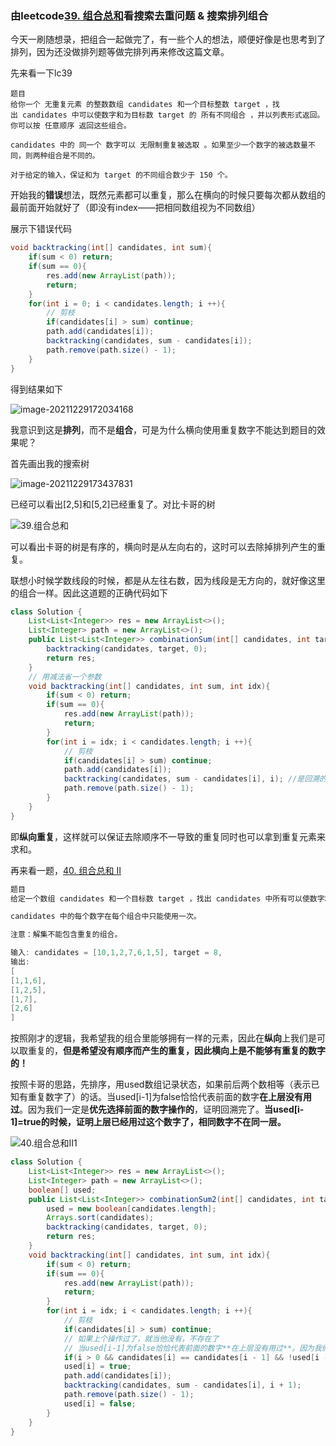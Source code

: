 ### 由leetcode[39. 组合总和](https://leetcode-cn.com/problems/combination-sum/)看搜索去重问题 & 搜索排列组合

今天一刷随想录，把组合一起做完了，有一些个人的想法，顺便好像是也思考到了排列，因为还没做排列题等做完排列再来修改这篇文章。

先来看一下lc39

```
题目
给你一个 无重复元素 的整数数组 candidates 和一个目标整数 target ，找出 candidates 中可以使数字和为目标数 target 的 所有不同组合 ，并以列表形式返回。你可以按 任意顺序 返回这些组合。

candidates 中的 同一个 数字可以 无限制重复被选取 。如果至少一个数字的被选数量不同，则两种组合是不同的。 

对于给定的输入，保证和为 target 的不同组合数少于 150 个。
```

开始我的**错误**想法，既然元素都可以重复，那么在横向的时候只要每次都从数组的最前面开始就好了（即没有index——把相同数组视为不同数组）

展示下错误代码

```java
void backtracking(int[] candidates, int sum){
    if(sum < 0) return;
    if(sum == 0){
        res.add(new ArrayList(path));
        return;
    }
    for(int i = 0; i < candidates.length; i ++){
        // 剪枝
        if(candidates[i] > sum) continue;
        path.add(candidates[i]);
        backtracking(candidates, sum - candidates[i]);
        path.remove(path.size() - 1);
    }
}
```

得到结果如下

![image-20211229172034168](C:\Users\rina\AppData\Roaming\Typora\typora-user-images\image-20211229172034168.png)

我意识到这是**排列**，而不是**组合**，可是为什么横向使用重复数字不能达到题目的效果呢？

首先画出我的搜索树



![image-20211229173437831](C:\Users\rina\AppData\Roaming\Typora\typora-user-images\image-20211229173437831.png)

已经可以看出[2,5]和[5,2]已经重复了。对比卡哥的树

![39.组合总和](https://img-blog.csdnimg.cn/20201223170730367.png)

可以看出卡哥的树是有序的，横向时是从左向右的，这时可以去除掉排列产生的重复。

联想小时候学数线段的时候，都是从左往右数，因为线段是无方向的，就好像这里的组合一样。因此这道题的正确代码如下

```java
class Solution {
    List<List<Integer>> res = new ArrayList<>();
    List<Integer> path = new ArrayList<>();
    public List<List<Integer>> combinationSum(int[] candidates, int target) {
        backtracking(candidates, target, 0);
        return res;
    }
    // 用减法省一个参数
    void backtracking(int[] candidates, int sum, int idx){
        if(sum < 0) return;
        if(sum == 0){
            res.add(new ArrayList(path));
            return;
        }
        for(int i = idx; i < candidates.length; i ++){
            // 剪枝
            if(candidates[i] > sum) continue;
            path.add(candidates[i]);
            backtracking(candidates, sum - candidates[i], i); //是回溯的时候放i
            path.remove(path.size() - 1);
        }
    }
}
```

即**纵向重复**，这样就可以保证去除顺序不一导致的重复同时也可以拿到重复元素来求和。

再来看一题，[40. 组合总和 II](https://leetcode-cn.com/problems/combination-sum-ii/)

```java
题目
给定一个数组 candidates 和一个目标数 target ，找出 candidates 中所有可以使数字和为 target 的组合。

candidates 中的每个数字在每个组合中只能使用一次。

注意：解集不能包含重复的组合。 

输入: candidates = [10,1,2,7,6,1,5], target = 8,
输出:
[
[1,1,6],
[1,2,5],
[1,7],
[2,6]
]
```

按照刚才的逻辑，我希望我的组合里能够拥有一样的元素，因此在**纵向**上我们是可以取重复的，**但是希望没有顺序而产生的重复，因此横向上是不能够有重复的数字的！**

按照卡哥的思路，先排序，用used数组记录状态，如果前后两个数相等（表示已知有重复数字了）的话。当used[i-1]为false恰恰代表前面的数字**在上层没有用过**。因为我们一定是**优先选择前面的数字操作的**，证明回溯完了。**当used[i-1]=true的时候，证明上层已经用过这个数字了，相同数字不在同一层。**

![40.组合总和II1](https://img-blog.csdnimg.cn/20201123202817973.png)

```java
class Solution {
    List<List<Integer>> res = new ArrayList<>();
    List<Integer> path = new ArrayList<>();
    boolean[] used;
    public List<List<Integer>> combinationSum2(int[] candidates, int target) {
        used = new boolean[candidates.length];
        Arrays.sort(candidates);
        backtracking(candidates, target, 0);
        return res;
    }
    void backtracking(int[] candidates, int sum, int idx){
        if(sum < 0) return;
        if(sum == 0){
            res.add(new ArrayList(path));
            return;
        }
        for(int i = idx; i < candidates.length; i ++){
            // 剪枝
            if(candidates[i] > sum) continue;
            // 如果上个操作过了，就当他没有，不存在了
            // 当used[i-1]为false恰恰代表前面的数字**在上层没有用过**。因为我们一定是**优先选择前面的数字操作的**，证明回溯完了。**当used[i-1]=true的时候，证明上层已经用过这个数字了，相同数字不在同一层。**
            if(i > 0 && candidates[i] == candidates[i - 1] && !used[i - 1]) continue; 
            used[i] = true;
            path.add(candidates[i]);
            backtracking(candidates, sum - candidates[i], i + 1);
            path.remove(path.size() - 1);
            used[i] = false;
        }
    }
}          
```

